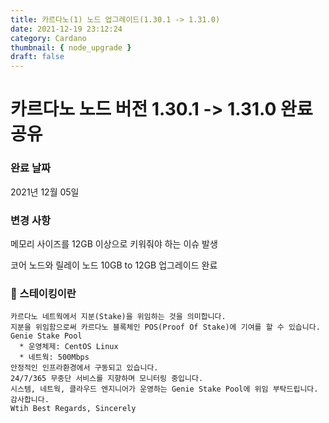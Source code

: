 ```yaml
---
title: 카르다노(1) 노드 업그레이드(1.30.1 -> 1.31.0)
date: 2021-12-19 23:12:24
category: Cardano
thumbnail: { node_upgrade }
draft: false
---
```


# 카르다노 노드 버전 1.30.1 -> 1.31.0 완료 공유

### 완료 날짜

2021년 12월 05일

### 변경 사항

메모리 사이즈를 12GB 이상으로 키워줘야 하는 이슈 발생

코어 노드와 릴레이 노드 10GB to 12GB 업그레이드 완료

### 🧐 스테이킹이란

```
카르다노 네트웍에서 지분(Stake)을 위임하는 것을 의미합니다.
지분을 위임함으로써 카르다노 블록체인 POS(Proof Of Stake)에 기여를 할 수 있습니다.
Genie Stake Pool
  * 운영체제: CentOS Linux
  * 네트웍: 500Mbps
안정적인 인프라환경에서 구동되고 있습니다.
24/7/365 무중단 서비스를 지향하며 모니터링 중입니다.
시스템, 네트웍, 클라우드 엔지니어가 운영하는 Genie Stake Pool에 위임 부탁드립니다.
감사합니다.
Wtih Best Regards, Sincerely
```
